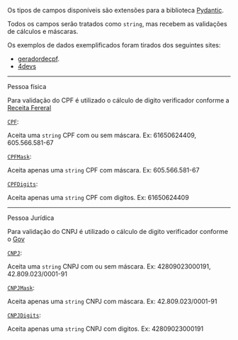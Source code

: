 Os tipos de campos disponíveis são extensões para a biblioteca [Pydantic](https://docs.pydantic.dev/).


Todos os campos serão tratados como `string`, mas recebem as validações de cálculos e máscaras.

Os exemplos de dados exemplificados foram tirados dos seguintes sites:


- [geradordecpf](https://www.geradordecpf.org/). 
- [4devs](https://www.4devs.com.br/gerador_de_cnpj)


---
Pessoa física

Para validação do CPF é utilizado o cálculo de digito verificador conforme a [Receita Fereral](https://www.gov.br/receitafederal/pt-br)

[`CPF`](../field_types/#cpf):

Aceita uma `string` CPF com ou sem máscara. Ex: 61650624409, 605.566.581-67


[`CPFMask`](../field_types/#cpfmask):

Aceita apenas uma `string` CPF com máscara. Ex: 605.566.581-67


[`CPFDigits`](../field_types/#cpfdigits):

Aceita apenas uma `string` CPF com digitos. Ex: 61650624409


---
Pessoa Jurídica

Para validação do CNPJ é utilizado o cálculo de digito verificador conforme o [Gov](https://www.gov.br/receitafederal/pt-br/servicos/cadastro/cnpj)

[`CNPJ`](../field_types/#cnpj):

Aceita uma `string` CNPJ com ou sem máscara. Ex: 42809023000191, 42.809.023/0001-91


[`CNPJMask`](../field_types/#cnpjmask):

Aceita apenas uma `string` CNPJ com máscara. Ex: 42.809.023/0001-91


[`CNPJDigits`](../field_types/#cnpjdigits):

Aceita apenas uma `string` CNPJ com digitos. Ex: 42809023000191